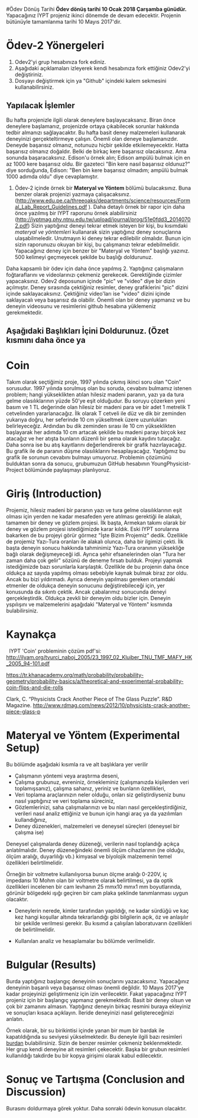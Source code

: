 #Ödev Dönüş Tarihi
**Ödev dönüş tarihi 10 Ocak 2018 Çarşamba günüdür.** Yapacağınız IYPT projeniz ikinci dönemde de devam edecektir. Projenin bütünüyle tamamlanma tarihi 10 Mayıs 2017'dir. 

# Ödev-2 Yönergeleri 
1. Odev2'yi grup hesabınıza fork ediniz. 
2. Aşağıdaki açıklamaları izleyerek kendi hesabınıza fork ettiğiniz Odev2'yi değiştiriniz. 
3. Dosyayı değiştirmek için ya "Github" içindeki kalem sekmesini kullanabilirsiniz. 

## Yapılacak İşlemler
Bu hafta projenizle ilgili olarak deneylere başlayacaksanız. Biran önce deneylere başlamanız, projenizde ortaya 
çıkabilecek sorunlar hakkında tedbir almanızı sağlayacaktır. Bu hafta basit deney malzemeleri kullanarak deneyinizi
gerçekteltirmeye çalışın. Önemli olan deneye başlamanızdır. Deneyde başarısız olmanız, notunuzu hiçbir şekilde etkilemeyecektir.
Hatta başarısız olmanız doğaldır. Belki de birkaç kere başarısız olacaksınız. Ama sonunda başaracaksınız. Edison'u örnek alın; 
Edison ampülü bulmak için en az 1000 kere başarısız oldu. Bir gazeteci "Bin kere nasıl başarısız oldunuz?" diye sorduğunda, 
Edison: "Ben bin kere başarısız olmadım; ampülü bulmak 1000 adımda oldu" diye cevaplamıştır. 

1. Ödev-2 içinde örnek bir **Materyal ve Yöntem** bölümü bulacaksınız. Buna benzer olarak projenizi yazmaya çalışacaksınız. (http://www.edu.pe.ca/threeoaks/departments/science/resources/Formal_Lab_Report_Guidelines.pdf ). Daha detaylı örnek bir rapor için daha önce yazılmış bir IYPT raporunu örnek alabilirsiniz (http://iyptmag.phy.ntnu.edu.tw/upload/journal/prog/51e0fdd3_20140702.pdf) Sizin yaptığınız deneyi tekrar etmek isteyen bir kişi, bu kısımdaki *materyal ve yöntemleri* kullanarak sizin yaptığınız deney sonuçlarına ulaşabilmeledir. Unutmayın ki deney tekrar edilebilir olmalıdır. Bunun için sizin raporunuzu okuyan bir kişi, bu çalışmanızı tekrar edebilmelidir. Yapacağınız deney için benzer bir "Materyal ve Yöntem" başlığı yazınız. 500 kelimeyi geçmeyecek şekilde bu başlığı doldurunuz. 

Daha kapsamlı bir ödev için daha önce yapılmış 
2. Yaptığınız çalışmaların foğtaraflarını ve videolarınızı çekmeniz gerekecek. Gerektiğinde çizimler yapacaksınız. Odev2 deposunun içinde "pic" ve "video" diye bir dizin açılmıştır. Deney sırasında çektiğiniz resimler, deney grafiklerini "pic" dizini içinde saklayacaksınız. Çektiğiniz video'ları ise "video" dizini içinde saklayacalı veya başarısız da olabilir. Önemli olan bir deney yapmanız ve bu deneyin videosunu ve resimlerini github hesabına yüklemeniz gerekmektedir. 

## Aşağıdaki Başlıkları İçini Doldurunuz. (Özet kısmını daha önce ya

# Coin
Takım olarak seçtiğimiz proje, 1997 yılında çıkmış ikinci soru olan "Coin" sorusudur. 1997 yılında sorulmuş olan bu soruda, cevabını bulmamız istenen problem; hangi yükseklikten atılan hilesiz madeni paranın, yazı ya da tura gelme olasılıklarının yüzde 50’ye eşit olduğudur. Bu soruyu çözerken yeni basım ve 1 TL değerinde olan hilesiz bir madeni para ve bir adet 1 metrelik T cetvelinden yararlanacağız. İlk olarak T cetveli ile düz ve dik bir zeminden yukarıya doğru, her seferinde 10 cm yükseltmek üzere uzunlukları belirleyeceğiz. Ardından bu dik zeminden sırası ile 10 cm yükseklikten başlayarak her adımda 10 cm artacak şekilde bu madeni parayı birçok kez atacağız ve her atışta bunların düzenli bir şema olarak kaydını tutacağız. Daha sonra ise bu atış kayıtlarını değerlendirerek bir grafik hazırlayacağız. Bu grafik ile de paranın düşme olasılıklarını hesaplayacağız. Yaptığımız bu grafik ile sorunun cevabını bulmayı umuyoruz. Problemin çözümünü bulduktan sonra da sonucu, grubumuzun GitHub hesabının YoungPhysicist-Project bölümünde paylaşmayı planlıyoruz.

# Giriş (Introduction)
Projemiz, hilesiz madeni bir paranın yazı ve tura gelme olasılıklarının eşit olması için yerden ne kadar mesafeden yere atılması gerektiği ile alakalı, tamamen bir deney ve gözlem projesi. İlk başta, Armekan takımı olarak bir deney ve gözlem projesi istediğimizde karar kıldık. Eski IYPT sorularına bakarken de bu projeyi görür görmez "İşte Bizim Projemiz" dedik. Özellikle de projemiz Yazı-Tura oranları ile alakalı olunca, daha bir ilgimizi çekti. İlk başta deneyin sonucu hakkında tahminimiz Yazı-Tura oranının yüksekliğe bağlı olarak değişmeyeceği idi. Ayrıca şehir efsanelerinden olan "Tura her zaman daha çok gelir" sözünü de deneme fırsatı bulduk. Projeyi yapmak istediğimizde bazı sorunlarla karşılaştık. Özellikle de bu projenin daha önce oldukça az sayıda yapılmış olması sebebiyle kaynak bulmak biraz zor oldu. Ancak bu bizi yıldırmadı. Ayrıca deneyin yapılması gereken ortamdaki etmenler de oldukça deneyin sonucunu değiştirebileceği için, yer konusunda da sıkıntı çektik. Ancak çabalarımız sonucunda deneyi gerçekleştirdik. Oldukça zevkli bir deneyim oldu bizler için. Deneyin yspılışını ve malzemelerini aşağıdaki "Materyal ve Yöntem" kısmında bulabilirsiniz.
 
# Kaynakça
 
IYPT 'Coin' probleminin çözüm pdf'si: http://ilyam.org/tvurci_naboj_2005/23_1997_02_Kluiber_TNU_TMF_MAFY_HK_2005_94-101.pdf

https://tr.khanacademy.org/math/probability/probability-geometry/probability-basics/a/theoretical-and-experimental-probability-coin-flips-and-die-rolls

Clark, C. “Physicists Crack Another Piece of The Glass Puzzle”. R&D Magazine. http://www.rdmag.com/news/2012/10/physicists-crack-another-piece-glass-p

# Materyal ve Yöntem (Experimental Setup)

Bu bölümde aşağıdaki kısımla
ra ve alt başlıklara yer verilir

* Çalışmanın yöntemi veya araştırma deseni,
* Çalışma  grubunuz,  evreniniz,  örnekleminiz 
(çalışmanızda  kişilerden  veri  toplamışsanız),  çalışma 
sahanız, yeriniz ve bunların özellikleri,
* Veri toplama araçlarınızın neler olduğu, onları  siz geliştirdiyseniz bunu nasıl yaptığınız ve  veri 
toplama süreciniz,
* Gözlemlerinizi, saha çalışmalarınızı ve bu
nları nasıl gerçekleştirdiğiniz, verileri nasıl analiz ettiğiniz ve 
bunun için hangi araç ya da yazılımları kullandığınız,
* Deney düzenekleri, malzemeleri ve deneysel süreçleri (deneysel bir çalışma ise)

Deneysel çalışmalarda deney düzeneği, verilerin nasıl toplandığı açıkça anlatılmalıdır. Deney düzeneğindeki 
önemli ölçüm cihazlarının (ne olduğu, ölçüm aralığı, duyarlılığı vb.) kimyasal ve biyolojik malzemenin temel 
özellikleri  belirtilmelidir.  

Örneğin  bir voltmetre  kullanılıyorsa  bunun  ölçme  aralığı 0-220V, iç impedansı 10 Mohm olan bir voltmetre olarak belirtilmesi, ya da optik özellikleri incelenen bir cam 
levhanın 25 mmx10 mmx1 mm boyutlarında, görünür bölgedeki ışığı geçiren bir cam plaka şeklinde tanımlanması 
uygun olacaktır. 

* Deneylerin nerede, kimler tarafından yapıldığı, ne kadar sürdüğü ve kaç kez hangi koşullar altında 
tekrarlandığı gibi bilgilerin açık, öz ve anlaşılır bir şekilde verilmesi gerekir. Bu kısımd
a çalışılan 
laboratuvarın özellikleri de belirtilmelidir. 

* Kullanılan analiz ve hesaplamalar bu bölümde verilmelidir.

# Bulgular (Results)
Burda yaptığınız başlangıç deneyinin sonuçlarını yazacaksınız. Yapacağınız deneyinin başarılı veya başarısız olması önemli değildir. 10 Mayıs 2017'ye kadar projeyinizi geliştirmeniz için izin verilecektir. Fakat yapacağınız IYPT projeniz için bir başlangıç yapmanız gerekmektedir. Basit bir deney olsun ve çok bir zamanını almasın. Yaptığınız deneyin birkaç resmini buraya ekleyiniz ve sonuçları kısaca açıklayın. İleride deneyinizi nasıl geliştereceğinizi anlatın. 

Örnek olarak, bir su birikintisi içinde yanan bir mum bir bardak ile kapatıldığında su seviyesi yükselmektedir. Bu deneyle ilgili bazı resimleri [burdan](https://www.stevespanglerscience.com/lab/experiments/why-does-the-water-rise/) bulabilirsiniz. Sizin de benzer resimler çekmeniz beklenmektedir. Her grup kendi deneyine ait resimleri çekecektir. Başka bir grubun resimleri kullanıldığı takdirde bu bir kopya girişimi olarak kabul edilecektir. 


# Sonuç ve Tartışma (Conclusion and Discussion) 
Burasını doldurmaya görek yoktur. Daha sonraki ödevin konusun olacaktır. 


